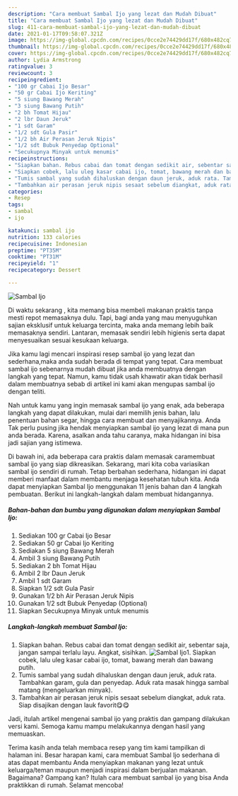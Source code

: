 ```yaml
---
description: "Cara membuat Sambal Ijo yang lezat dan Mudah Dibuat"
title: "Cara membuat Sambal Ijo yang lezat dan Mudah Dibuat"
slug: 411-cara-membuat-sambal-ijo-yang-lezat-dan-mudah-dibuat
date: 2021-01-17T09:58:07.321Z
image: https://img-global.cpcdn.com/recipes/0cce2e74429dd17f/680x482cq70/sambal-ijo-foto-resep-utama.jpg
thumbnail: https://img-global.cpcdn.com/recipes/0cce2e74429dd17f/680x482cq70/sambal-ijo-foto-resep-utama.jpg
cover: https://img-global.cpcdn.com/recipes/0cce2e74429dd17f/680x482cq70/sambal-ijo-foto-resep-utama.jpg
author: Lydia Armstrong
ratingvalue: 3
reviewcount: 3
recipeingredient:
- "100 gr Cabai Ijo Besar"
- "50 gr Cabai Ijo Keriting"
- "5 siung Bawang Merah"
- "3 siung Bawang Putih"
- "2 bh Tomat Hijau"
- "2 lbr Daun Jeruk"
- "1 sdt Garam"
- "1/2 sdt Gula Pasir"
- "1/2 bh Air Perasan Jeruk Nipis"
- "1/2 sdt Bubuk Penyedap Optional"
- "Secukupnya Minyak untuk menumis"
recipeinstructions:
- "Siapkan bahan. Rebus cabai dan tomat dengan sedikit air, sebentar saja, jangan sampai terlalu layu. Angkat, sisihkan."
- "Siapkan cobek, lalu uleg kasar cabai ijo, tomat, bawang merah dan bawang putih."
- "Tumis sambal yang sudah dihaluskan dengan daun jeruk, aduk rata. Tambahkan garam, gula dan penyedap. Aduk rata masak hingga sambal matang (mengeluarkan minyak)."
- "Tambahkan air perasan jeruk nipis sesaat sebelum diangkat, aduk rata. Siap disajikan dengan lauk favorit😋😋"
categories:
- Resep
tags:
- sambal
- ijo

katakunci: sambal ijo 
nutrition: 133 calories
recipecuisine: Indonesian
preptime: "PT35M"
cooktime: "PT31M"
recipeyield: "1"
recipecategory: Dessert

---
```



![Sambal Ijo](https://img-global.cpcdn.com/recipes/0cce2e74429dd17f/680x482cq70/sambal-ijo-foto-resep-utama.jpg)

Di waktu  sekarang , kita memang bisa membeli makanan praktis tanpa mesti repot memasaknya dulu. Tapi, bagi anda yang mau menyuguhkan sajian eksklusif untuk keluarga tercinta, maka anda memang lebih baik memasaknya sendiri. Lantaran, memasak sendiri lebih higienis serta dapat menyesuaikan sesuai kesukaan keluarga.

Jika kamu lagi mencari inspirasi resep sambal ijo yang lezat dan sederhana,maka anda sudah berada di tempat yang tepat. Cara membuat sambal ijo  sebenarnya mudah dibuat jika anda membuatnya dengan langkah yang tepat. Namun, kamu tidak usah khawatir akan tidak berhasil dalam membuatnya 
sebab di artikel ini kami akan mengupas sambal ijo dengan teliti.  



Nah untuk kamu yang ingin memasak sambal ijo yang enak, ada beberapa langkah yang dapat dilakukan, mulai dari memilih jenis bahan, lalu penentuan bahan segar, hingga cara membuat dan menyajikannya. Anda Tak perlu pusing jika hendak menyiapkan sambal ijo yang lezat di mana pun anda berada. Karena, asalkan anda  tahu caranya, maka hidangan ini bisa jadi sajian yang istimewa.

Di bawah ini, ada beberapa cara praktis  dalam memasak caramembuat sambal ijo yang siap dikreasikan. Sekarang, mari kita coba variasikan sambal ijo sendiri di rumah. Tetap berbahan sederhana, hidangan ini dapat memberi manfaat dalam membantu menjaga kesehatan tubuh kita. Anda dapat menyiapkan Sambal Ijo menggunakan 11 jenis bahan dan 4 langkah pembuatan. Berikut ini langkah-langkah dalam membuat hidangannya.

<!--inarticleads1-->

##### Bahan-bahan dan bumbu yang digunakan dalam menyiapkan Sambal Ijo:

1. Sediakan 100 gr Cabai Ijo Besar
1. Sediakan 50 gr Cabai Ijo Keriting
1. Sediakan 5 siung Bawang Merah
1. Ambil 3 siung Bawang Putih
1. Sediakan 2 bh Tomat Hijau
1. Ambil 2 lbr Daun Jeruk
1. Ambil 1 sdt Garam
1. Siapkan 1/2 sdt Gula Pasir
1. Gunakan 1/2 bh Air Perasan Jeruk Nipis
1. Gunakan 1/2 sdt Bubuk Penyedap (Optional)
1. Siapkan Secukupnya Minyak untuk menumis




<!--inarticleads2-->

##### Langkah-langkah membuat Sambal Ijo:

1. Siapkan bahan. Rebus cabai dan tomat dengan sedikit air, sebentar saja, jangan sampai terlalu layu. Angkat, sisihkan.
<img src="https://img-global.cpcdn.com/steps/b2a58a2194536d9e/160x128cq70/sambal-ijo-langkah-memasak-1-foto.jpg" alt="Sambal Ijo">1. Siapkan cobek, lalu uleg kasar cabai ijo, tomat, bawang merah dan bawang putih.
1. Tumis sambal yang sudah dihaluskan dengan daun jeruk, aduk rata. Tambahkan garam, gula dan penyedap. Aduk rata masak hingga sambal matang (mengeluarkan minyak).
1. Tambahkan air perasan jeruk nipis sesaat sebelum diangkat, aduk rata. Siap disajikan dengan lauk favorit😋😋




Jadi, itulah artikel mengenai  sambal ijo  yang praktis dan gampang dilakukan versi kami. Semoga kamu mampu melakukannya dengan hasil yang memuaskan. 

Terima kasih anda telah membaca resep yang tim kami tampilkan di halaman ini. Besar harapan kami, cara membuat  Sambal Ijo sederhana di atas dapat membantu Anda menyiapkan makanan yang lezat untuk keluarga/teman maupun menjadi inspirasi dalam berjualan makanan. Bagaimana? Gampang kan? Itulah cara membuat sambal ijo yang bisa Anda praktikkan di rumah. Selamat mencoba!

